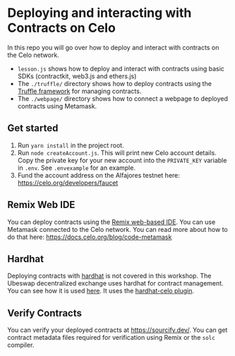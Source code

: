# Deploying and interacting with Contracts on Celo

In this repo you will go over how to deploy and interact with contracts on the Celo network.

- `lesson.js` shows how to deploy and interact with contracts using basic SDKs (contractkit, web3.js and ethers.js)
- The `./truffle/` directory shows how to deploy contracts using the [Truffle framework](https://www.trufflesuite.com/truffle) for managing contracts.
- The `./webpage/` directory shows how to connect a webpage to deployed contracts using Metamask.

## Get started

1. Run `yarn install` in the project root.
2. Run `node createAccount.js`. This will print new Celo account details. Copy the private key for your new account into the `PRIVATE_KEY` variable in `.env`. See `.envexample` for an example.
3. Fund the account address on the Alfajores testnet here: https://celo.org/developers/faucet

## Remix Web IDE

You can deploy contracts using the [Remix web-based IDE](https://remix.ethereum.org/). You can use Metamask connected to the Celo network. You can read more about how to do that here: https://docs.celo.org/blog/code-metamask

## Hardhat

Deploying contracts with [hardhat](https://hardhat.org/) is not covered in this workshop. The Ubeswap decentralized exchange uses hardhat for contract management. You can see how it is used [here](https://github.com/Ubeswap/ubeswap). It uses the [hardhat-celo plugin](https://github.com/Ubeswap/hardhat-celo).
## Verify Contracts

You can verify your deployed contracts at https://sourcify.dev/. You can get contract metadata files required for verification using Remix or the `solc` compiler.
